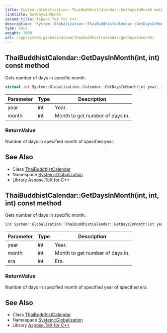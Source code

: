 ```yaml
---
title: System::Globalization::ThaiBuddhistCalendar::GetDaysInMonth method
linktitle: GetDaysInMonth
second_title: Aspose.TeX for C++
description: 'System::Globalization::ThaiBuddhistCalendar::GetDaysInMonth method. Gets number of days in specific month in C++.'
type: docs
weight: 1000
url: /cpp/system.globalization/thaibuddhistcalendar/getdaysinmonth/
---
```

## ThaiBuddhistCalendar::GetDaysInMonth(int, int) const method


Gets number of days in specific month.

```cpp
virtual int System::Globalization::Calendar::GetDaysInMonth(int year, int month) const
```


| Parameter | Type | Description |
| --- | --- | --- |
| year | int | Year. |
| month | int | Month to get number of days in. |

### ReturnValue

Number of days in specified month of specified year.

## See Also

* Class [ThaiBuddhistCalendar](../)
* Namespace [System::Globalization](../../)
* Library [Aspose.TeX for C++](../../../)
## ThaiBuddhistCalendar::GetDaysInMonth(int, int, int) const method


Gets number of days in specific month.

```cpp
int System::Globalization::ThaiBuddhistCalendar::GetDaysInMonth(int year, int month, int era) const override
```


| Parameter | Type | Description |
| --- | --- | --- |
| year | int | Year. |
| month | int | Month to get number of days in. |
| era | int | Era. |

### ReturnValue

Number of days in specified month of specified year of specified era.

## See Also

* Class [ThaiBuddhistCalendar](../)
* Namespace [System::Globalization](../../)
* Library [Aspose.TeX for C++](../../../)
